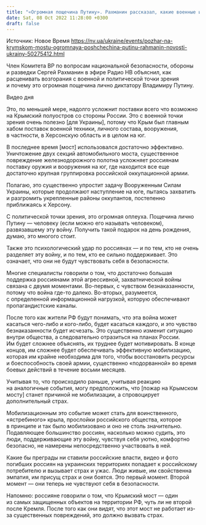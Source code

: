 ```yaml
---
title: "«Огромная пощечина Путину». Рахманин рассказал, какие военные и политические последствия возымеет пожар на Крымском мосту"
date: Sat, 08 Oct 2022 11:28:00 +0300
draft: false
---
```

Источник: Новое Время https://nv.ua/ukraine/events/pozhar-na-krymskom-mostu-ogromnaya-poshchechina-putinu-rahmanin-novosti-ukrainy-50275412.html


Член Комитета ВР по вопросам национальной безопасности, обороны и разведки Сергей Рахманин в эфире Радио НВ объяснил, как расценивать возгорания с военной и политической точки зрения и почему это огромная пощечина лично диктатору Владимиру Путину.

 Видео дня   

Это, по меньшей мере, надолго усложнит поставки всего что возможно на Крымский полуостров со стороны России. Это с военной точки зрения очень полезно [для Украины], потому что Крым был главным хабом поставок военной техники, личного состава, вооружения, в частности, в Херсонскую область и в целом на юг.

В последнее время [мост] использовался достаточно эффективно. Уничтожение двух секций автомобильного моста, существенное повреждение железнодорожного полотна усложняет россиянам поставку оружия и вооружения на юг, где находится все еще достаточно крупная группировка российской оккупационной армии.

Полагаю, это существенно упростит задачу Вооруженным Силам Украины, которые продолжают наступление на юге, пытаясь захватить и разгромить укрепленные районы оккупантов, постепенно приближаясь к Херсону.

С политической точки зрения, это огромная оплеуха. Пощечина лично Путину — человеку (если можно его называть человеком), развязавшему эту войну. Получить такой подарок на день рождения, думаю, это многого стоит.

Также это психологический удар по россиянах — и по тем, кто не очень разделяет эту войну, и по тем, кто ее сильно поддерживает. Это означает, что они не будут чувствовать себя в безопасности.

Многие специалисты говорили о том, что достаточно большая поддержка россиянами этой агрессивной, захватнической войны связана с двумя моментами. Во-первых, с чувством безнаказанности, потому что война где-то далеко. Во-вторых, разумеется, с определенной информационной нагрузкой, которую обеспечивают пропагандистские каналы.

После того как жители РФ будут понимать, что эта война может касаться чего-либо и кого-либо, будет касаться каждого, и это чувство безнаказанности будет исчезать. Это существенно изменит ситуацию внутри общества, а следовательно отразиться на планах России. Им будет сложнее объяснять, их труднее будет мотивировать. В конце концов, им сложнее будет обеспечивать эффективную мобилизацию, которая им крайне необходима для того, чтобы восстановить ресурсы и боеспособность своей армии, существенно «подорванной» во время боевых действий в течение восьми месяцев.

Учитывая то, что происходило раньше, учитывая реакцию на аналогичные события, могу предположить, что [пожар на Крымском мосту] станет причиной не мобилизации, а спровоцирует дополнительный страх.

Мобилизационным это событие может стать для воинственного, «ястребиного» крыла, прослойки российского общества, которое в принципе и так было мобилизовано и оно не столь значительно. Подавляющее большинство россиян, насколько можно судить, это люди, поддерживающие эту войну, чувствуя себя уютно, комфортно безопасно, не намерены непосредственно участвовать в ней.

Какие бы преграды ни ставили российские власти, видео и фото погибших россиян на украинских территориях попадает к российскому потребителю и вызывает страх и ужас. Люди живые, им свойственна эмпатия, им присущ страх и они боятся. Это первый момент. Второй момент — они теперь не чувствуют себя в безопасности.

Напомню: россияне говорили о том, что Крымский мост — один из самых защищенных объектов на территории РФ, чуть ли не второй после Кремля. После того как они видят, что этот мост не работает из-за существенных повреждений, это должно вызвать страх.

